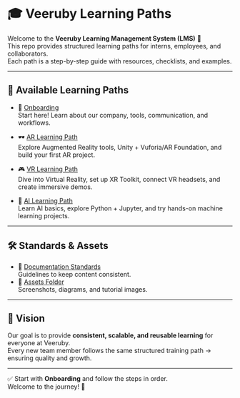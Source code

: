 # 🎓 Veeruby Learning Paths

Welcome to the **Veeruby Learning Management System (LMS)** 🚀  
This repo provides structured learning paths for interns, employees, and collaborators.  
Each path is a step-by-step guide with resources, checklists, and examples.

---

## 📂 Available Learning Paths

- 📘 [Onboarding](./Onboarding/README.md)  
  Start here! Learn about our company, tools, communication, and workflows.  

- 🕶️ [AR Learning Path](./AR/README.md)  
  Explore Augmented Reality tools, Unity + Vuforia/AR Foundation, and build your first AR project.  

- 🎮 [VR Learning Path](./VR/README.md)  
  Dive into Virtual Reality, set up XR Toolkit, connect VR headsets, and create immersive demos.  

- 🤖 [AI Learning Path](./AI/README.md)  
  Learn AI basics, explore Python + Jupyter, and try hands-on machine learning projects.  

---

## 🛠️ Standards & Assets

- 📑 [Documentation Standards](./Documentation-Standards.md)  
  Guidelines to keep content consistent.  
- 📂 [Assets Folder](./assets/)  
  Screenshots, diagrams, and tutorial images.  

---

## 🌟 Vision

Our goal is to provide **consistent, scalable, and reusable learning** for everyone at Veeruby.  
Every new team member follows the same structured training path → ensuring quality and growth.  

---

✅ Start with **Onboarding** and follow the steps in order.  
Welcome to the journey! 🎉
